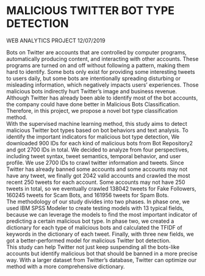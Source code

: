 # MALICIOUS TWITTER BOT TYPE DETECTION
WEB ANALYTICS PROJECT
12/07/2019

Bots on Twitter are accounts that are controlled by computer programs, automatically producing content, and interacting with other accounts. These programs are turned on and off without following a pattern, making them hard to identify. Some bots only exist for providing some interesting tweets to users daily, but some bots are intentionally spreading disturbing or misleading information, which negatively impacts users’ experiences. Those malicious bots indirectly hurt Twitter’s image and business revenue.  
Although Twitter has already been able to identify most of the bot accounts, the company could have done better in Malicious Bots Classification. Therefore, in this project, we propose a novel bot type classification method.  
With the supervised machine learning method, this study aims to detect malicious Twitter bot types based on bot behaviors and text analysis. To identify the important indicators for malicious bot type detection, We downloaded 900 IDs for each kind of malicious bots from Bot Repository2 and got 2700 IDs in total. We decided to analyze from four perspectives, including tweet syntax, tweet semantics, temporal behavior, and user profile. We use 2700 IDs to crawl twitter information and tweets. Since Twitter has already banned some accounts and some accounts may not have any tweet, we finally got 2042 valid accounts and crawled the most recent 250 tweets for each account. Some accounts may not have 250 tweets in total, so we eventually crawled 138042 tweets for Fake Followers, 160245 tweets for Scam Bots, and 161956 tweets for Spam Bots.  
The methodology of our study divides into two phases. In phase one, we used IBM SPSS Modeler to create testing models with 13 typical fields, because we can leverage the models to find the most important indicator of predicting a certain malicious bot type. In phase two, we created a dictionary for each type of malicious bots and calculated the TFIDF of keywords in the dictionary of each tweet. Finally, with three new fields, we got a better-performed model for malicious Twitter bot detection.  
This study can help Twitter not just keep suspending all the bots-like accounts but identify malicious bot that should be banned in a more precise way. With a larger dataset from Twitter’s database, Twitter can optimize our method with a more comprehensive dictionary.
